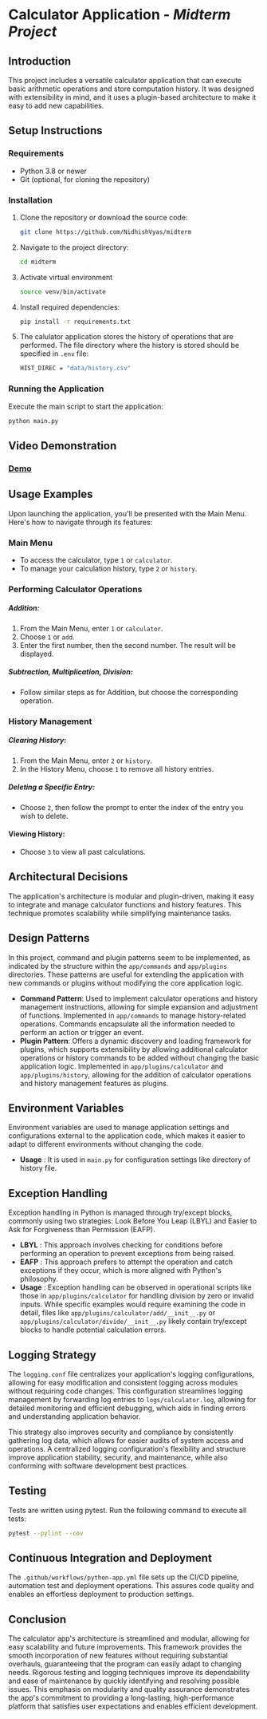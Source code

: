# Calculator Application - _Midterm Project_

## Introduction

This project includes a versatile calculator application that can execute basic arithmetic operations and store computation history. It was designed with extensibility in mind, and it uses a plugin-based architecture to make it easy to add new capabilities.

## Setup Instructions

### Requirements

- Python 3.8 or newer
- Git (optional, for cloning the repository)

### Installation

1. Clone the repository or download the source code:
   ```sh
   git clone https://github.com/NidhishVyas/midterm
   ```
2. Navigate to the project directory:
   ```sh
   cd midterm
   ```
3. Activate virtual environment
   ```sh
   source venv/bin/activate
   ```
4. Install required dependencies:
   ```sh
   pip install -r requirements.txt
   ```
5. The calulator application stores the history of operations that are performed. The file directory where the history is stored should be specified in `.env` file:
   ```sh
   HIST_DIREC = "data/history.csv"
   ```

### Running the Application

Execute the main script to start the application:

```sh
python main.py
```

## Video Demonstration

### [Demo](https://drive.google.com/file/d/1DdTduJL9-FE7oSXyzc5VerbAyp2Ln3du/view?usp=sharing)

## Usage Examples

Upon launching the application, you'll be presented with the Main Menu. Here's how to navigate through its features:

### Main Menu

- To access the calculator, type `1` or `calculator`.
- To manage your calculation history, type `2` or `history`.

### Performing Calculator Operations

##### Addition:

1. From the Main Menu, enter `1` or `calculator`.
2. Choose `1` or `add`.
3. Enter the first number, then the second number. The result will be displayed.

##### Subtraction, Multiplication, Division:

- Follow similar steps as for Addition, but choose the corresponding operation.

### History Management

##### Clearing History:

1. From the Main Menu, enter `2` or `history`.
2. In the History Menu, choose `1` to remove all history entries.

##### Deleting a Specific Entry:

- Choose `2`, then follow the prompt to enter the index of the entry you wish to delete.

#### Viewing History:

- Choose `3` to view all past calculations.

## Architectural Decisions

The application's architecture is modular and plugin-driven, making it easy to integrate and manage calculator functions and history features. This technique promotes scalability while simplifying maintenance tasks.

## Design Patterns

In this project, command and plugin patterns seem to be implemented, as indicated by the structure within the `app/commands` and `app/plugins` directories. These patterns are useful for extending the application with new commands or plugins without modifying the core application logic.

- **Command Pattern**: Used to implement calculator operations and history management instructions, allowing for simple expansion and adjustment of functions. Implemented in `app/commands` to manage history-related operations. Commands encapsulate all the information needed to perform an action or trigger an event.
- **Plugin Pattern**: Offers a dynamic discovery and loading framework for plugins, which supports extensibility by allowing additional calculator operations or history commands to be added without changing the basic application logic. Implemented in `app/plugins/calculator` and `app/plugins/history`, allowing for the addition of calculator operations and history management features as plugins.

## Environment Variables

Environment variables are used to manage application settings and configurations external to the application code, which makes it easier to adapt to different environments without changing the code.

- **Usage** : It is used in `main.py` for configuration settings like directory of history file.

## Exception Handling

Exception handling in Python is managed through try/except blocks, commonly using two strategies: Look Before You Leap (LBYL) and Easier to Ask for Forgiveness than Permission (EAFP).

- **LBYL** : This approach involves checking for conditions before performing an operation to prevent exceptions from being raised.
- **EAFP** : This approach prefers to attempt the operation and catch exceptions if they occur, which is more aligned with Python's philosophy.
- **Usage** : Exception handling can be observed in operational scripts like those in `app/plugins/calculator` for handling division by zero or invalid inputs. While specific examples would require examining the code in detail, files like `app/plugins/calculator/add/__init__.py` or `app/plugins/calculator/divide/__init__.py` likely contain try/except blocks to handle potential calculation errors.

## Logging Strategy

The `logging.conf` file centralizes your application's logging configurations, allowing for easy modification and consistent logging across modules without requiring code changes. This configuration streamlines logging management by forwarding log entries to `logs/calculator.log`, allowing for detailed monitoring and efficient debugging, which aids in finding errors and understanding application behavior.

This strategy also improves security and compliance by consistently gathering log data, which allows for easier audits of system access and operations. A centralized logging configuration's flexibility and structure improve application stability, security, and maintenance, while also conforming with software development best practices.

## Testing

Tests are written using pytest. Run the following command to execute all tests:

```sh
pytest --pylint --cov
```

## Continuous Integration and Deployment

The `.github/workflows/python-app.yml` file sets up the CI/CD pipeline, automation test and deployment operations. This assures code quality and enables an effortless deployment to production settings.

## Conclusion

The calculator app's architecture is streamlined and modular, allowing for easy scalability and future improvements. This framework provides the smooth incorporation of new features without requiring substantial overhauls, guaranteeing that the program can easily adapt to changing needs. Rigorous testing and logging techniques improve its dependability and ease of maintenance by quickly identifying and resolving possible issues. This emphasis on modularity and quality assurance demonstrates the app's commitment to providing a long-lasting, high-performance platform that satisfies user expectations and enables efficient development.
